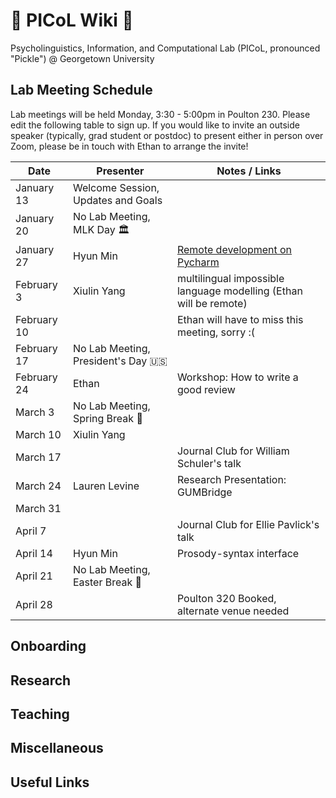 # 🥒 PICoL Wiki 🥒

Psycholinguistics, Information, and Computational Lab (PICoL, pronounced "Pickle") @ Georgetown University

## Lab Meeting Schedule

Lab meetings will be held Monday, 3:30 - 5:00pm in Poulton 230. Please edit the following table to sign up. If you would like to invite an outside speaker (typically, grad student or postdoc) to present either in person over Zoom, please be in touch with Ethan to arrange the invite!

| Date    | Presenter | Notes / Links|
| -------- | ------- | ------- |
| January 13  | Welcome Session, Updates and Goals | |
| January 20  | No Lab Meeting, MLK Day 🏛️ | |
| January 27  | Hyun Min | [Remote development on Pycharm](https://github.com/Aatlantise/gu-cli-remote-dev) |
| February 3 | Xiulin Yang | multilingual impossible language modelling (Ethan will be remote) |
| February 10  | | Ethan will have to miss this meeting, sorry :( |
| February 17  | No Lab Meeting, President's Day 🇺🇸 | |
| February 24  | Ethan | Workshop: How to write a good review |
| March 3  | No Lab Meeting, Spring Break 🌴 | |
| March 10  | Xiulin Yang  | |
| March 17  | | Journal Club for William Schuler's talk |
| March 24  | Lauren Levine | Research Presentation: GUMBridge |
| March 31  | | |
| April 7  | | Journal Club for Ellie Pavlick's talk |
| April 14  | Hyun Min | Prosody-syntax interface |
| April 21  | No Lab Meeting, Easter Break 🐇 | |
| April 28  | | Poulton 320 Booked, alternate venue needed|


## Onboarding

## Research

## Teaching

## Miscellaneous

## Useful Links
